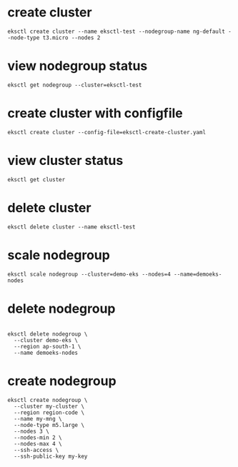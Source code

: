 # create cluster
```
eksctl create cluster --name eksctl-test --nodegroup-name ng-default --node-type t3.micro --nodes 2
```
# view nodegroup status
```
eksctl get nodegroup --cluster=eksctl-test
```

# create cluster with configfile
```
eksctl create cluster --config-file=eksctl-create-cluster.yaml
```

# view cluster status
```
eksctl get cluster
```

# delete cluster
```
eksctl delete cluster --name eksctl-test
```

# scale nodegroup

```
eksctl scale nodegroup --cluster=demo-eks --nodes=4 --name=demoeks-nodes
```
# delete nodegroup
```

eksctl delete nodegroup \
  --cluster demo-eks \
  --region ap-south-1 \
  --name demoeks-nodes
```  
  
# create nodegroup
  
```
eksctl create nodegroup \
  --cluster my-cluster \
  --region region-code \
  --name my-mng \
  --node-type m5.large \
  --nodes 3 \
  --nodes-min 2 \
  --nodes-max 4 \
  --ssh-access \
  --ssh-public-key my-key
```
